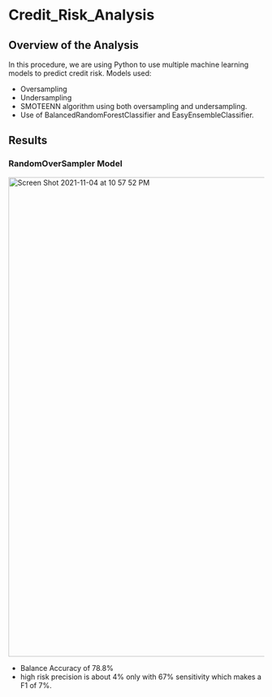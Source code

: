 # Credit_Risk_Analysis

## Overview of the Analysis

In this procedure, we are using Python to use multiple machine learning models to predict credit risk. 
Models used:
- Oversampling
- Undersampling
- SMOTEENN algorithm using both oversampling and undersampling.
- Use of BalancedRandomForestClassifier and EasyEnsembleClassifier.

## Results

### RandomOverSampler Model

<img width="942" alt="Screen Shot 2021-11-04 at 10 57 52 PM" src="https://user-images.githubusercontent.com/86085982/140456051-88fd965a-a094-467b-96ff-d9562978980c.png">

- Balance Accuracy of 78.8%
- high risk precision is about 4% only with 67% sensitivity which makes a F1 of 7%.


